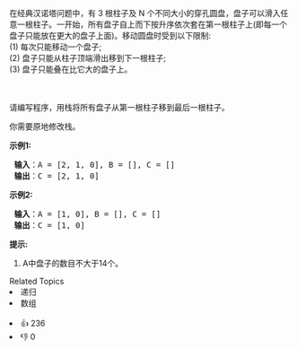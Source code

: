 <p>在经典汉诺塔问题中，有 3 根柱子及 N 个不同大小的穿孔圆盘，盘子可以滑入任意一根柱子。一开始，所有盘子自上而下按升序依次套在第一根柱子上(即每一个盘子只能放在更大的盘子上面)。移动圆盘时受到以下限制:<br> (1) 每次只能移动一个盘子;<br> (2) 盘子只能从柱子顶端滑出移到下一根柱子;<br> (3) 盘子只能叠在比它大的盘子上。</br></br></br></p>

<p>请编写程序，用栈将所有盘子从第一根柱子移到最后一根柱子。</p>

<p>你需要原地修改栈。</p>

<p><strong>示例1:</strong></p>

<pre><strong> 输入</strong>：A = [2, 1, 0], B = [], C = []
<strong> 输出</strong>：C = [2, 1, 0]
</pre>

<p><strong>示例2:</strong></p>

<pre><strong> 输入</strong>：A = [1, 0], B = [], C = []
<strong> 输出</strong>：C = [1, 0]
</pre>

<p><strong>提示:</strong></p>

<ol> 
 <li>A中盘子的数目不大于14个。</li> 
</ol>

<div><div>Related Topics</div><div><li>递归</li><li>数组</li></div></div><br><div><li>👍 236</li><li>👎 0</li></div>
